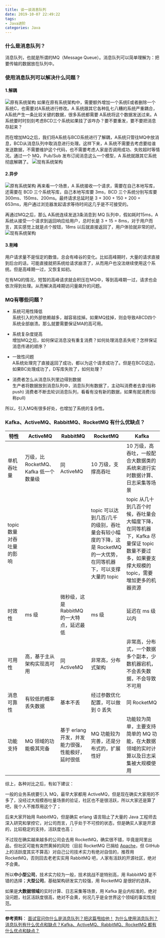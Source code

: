 ```yaml
---
title: 谈一谈消息队列
date: 2019-10-07 22:49:22
tags:
- Java进阶
categories: Java
---
```


### 什么是消息队列？

消息队列，也就是所谓的MQ（Message Queue）。消息队列可以简单理解为：把要传输的数据放在队列中。
<!-- more -->
### 使用消息队列可以解决什么问题？

#### 1.解耦
![原有系统架构](消息队列/system.png)
如果在原有系统架构中，需要额外增加一个系统E或者删除一个系统C，也需要对A系统进行修改。A 系统跟其它各种乱七八糟的系统严重耦合，A系统产生一条比较关键的数据，很多系统都需要 A系统将这个数据发送过来。A 系统要时时刻刻考虑BCD三个系统如果挂了该咋办？要不要重发，要不要把消息存起来？

而在增加MQ之后，我们将A系统与BCD系统进行了解耦，A系统只管往MQ中放消息，BCD从消息队列中取消息进行处理。这样下来，A 系统不需要去考虑要给谁发送数据，不需要维护这个代码，也不需要考虑人家是否调用成功、失败超时等情况。通过一个 MQ，Pub/Sub 发布订阅消息这么一个模型，A 系统就跟其它系统彻底解耦了。
![现有系统架构](消息队列/systemAfter.png)
#### 2.异步
![原有系统架构](消息队列/systemTiming.png)
再来看一个场景，A 系统接收一个请求，需要在自己本地写库，还需要在 BCD 三个系统写库，自己本地写库要 3ms，BCD 三个系统分别写库要 300ms、150ms、200ms。最终请求总延时是 3 + 300 + 150 + 200 = 653ms，用户通过浏览器发起请求等待时间这几乎是不可接受的。

再通过MQ之后，那么 A系统连续发送3条消息到 MQ 队列中，假如耗时15ms，A 系统从接受一个请求到返回响应给用户，总时长是 3 + 15 = 8ms，对于用户而言，其实感觉上就是点个按钮，18ms 以后就直接返回了，用户体验就非常的好。
![现有系统架构](消息队列/systemTimingAfter.png)

#### 3.削峰
用户请求量不是恒定的数值，总会有峰谷的变化。比如高峰期时，大量的请求直接到后台的话，可能直接就把系统给请求崩溃了，从而用户也没法继续使用这个系统。但是高峰期一过，又恢复如初。

在有MQ的情况，短暂的高峰请求就会积压在MQ中，等到高峰期一过，请求也会依次得到处理。从而解决高峰期访问量飙升的问题。

### MQ有哪些问题？

- 系统可用性降低<br>
系统引入的外部依赖越多，越容易挂掉。如果MQ挂掉，则会导致ABCD四个系统全部崩溃。那么就要需要保证MA的高可用。

- 系统复杂度提高<br>
增加MQ之后，如何保证消息没有重复消费？如何处理消息丢失呢？怎样保证消息传递的顺序？

- 一致性问题<br>
A系统处理完了直接返回了成功，都以为这个请求成功了。但是在BCD这边，如果BC处理成功了，D写库失败了，如何处理？

- 消费者怎么从消息队列里边得到数据<br>
生产者将数据放到消息队列中，消息队列有数据了，主动叫消费者去拿(俗称push)
消费者不断去轮训消息队列，看看有没有新的数据，如果有就消费(俗称pull)

所以，引入MQ有很多好处，也增加了系统的复杂性。

### Kafka、ActiveMQ、RabbitMQ、RocketMQ 有什么优缺点？

| 特性 | ActiveMQ | RabbitMQ | RocketMQ | Kafka |
|---|---|---|---|---|
| 单机吞吐量 | 万级，比 RocketMQ、Kafka 低一个数量级 | 同 ActiveMQ | 10 万级，支撑高吞吐 | 10 万级，高吞吐，一般配合大数据类的系统来进行实时数据计算、日志采集等场景 |
| topic 数量对吞吐量的影响 | | | topic 可以达到几百/几千的级别，吞吐量会有较小幅度的下降，这是 RocketMQ 的一大优势，在同等机器下，可以支撑大量的 topic | topic 从几十到几百个时候，吞吐量会大幅度下降，在同等机器下，Kafka 尽量保证 topic 数量不要过多，如果要支撑大规模的 topic，需要增加更多的机器资源 |
| 时效性 | ms 级 | 微秒级，这是 RabbitMQ 的一大特点，延迟最低 | ms 级 | 延迟在 ms 级以内 |
| 可用性 | 高，基于主从架构实现高可用 | 同 ActiveMQ | 非常高，分布式架构 | 非常高，分布式，一个数据多个副本，少数机器宕机，不会丢失数据，不会导致不可用 |
| 消息可靠性 | 有较低的概率丢失数据 | 基本不丢 | 经过参数优化配置，可以做到 0 丢失 | 同 RocketMQ |
| 功能支持 | MQ 领域的功能极其完备 | 基于 erlang 开发，并发能力很强，性能极好，延时很低 | MQ 功能较为完善，还是分布式的，扩展性好 | 功能较为简单，主要支持简单的 MQ 功能，在大数据领域的实时计算以及日志采集被大规模使用 |


综上，各种对比之后，有如下建议：

一般的业务系统要引入 MQ，最早大家都用 ActiveMQ，但是现在确实大家用的不多了，没经过大规模吞吐量场景的验证，社区也不是很活跃，所以大家还是算了吧，我个人不推荐用这个了；

后来大家开始用 RabbitMQ，但是确实 erlang 语言阻止了大量的 Java 工程师去深入研究和掌控它，对公司而言，几乎处于不可控的状态，但是确实人家是开源的，比较稳定的支持，活跃度也高；

不过现在确实越来越多的公司会去用 RocketMQ，确实很不错，毕竟是阿里出品，但社区可能有突然黄掉的风险（目前 RocketMQ 已捐给 [Apache](https://github.com/apache/rocketmq)，但 GitHub 上的活跃度其实不算高）对自己公司技术实力有绝对自信的，推荐用 RocketMQ，否则回去老老实实用 RabbitMQ 吧，人家有活跃的开源社区，绝对不会黄。

所以**中小型公司**，技术实力较为一般，技术挑战不是特别高，用 RabbitMQ 是不错的选择；**大型公司**，基础架构研发实力较强，用 RocketMQ 是很好的选择。

如果是**大数据领域**的实时计算、日志采集等场景，用 Kafka 是业内标准的，绝对没问题，社区活跃度很高，绝对不会黄，何况几乎是全世界这个领域的事实性规范。

--------

**参考资料**：
[面试官问你什么是消息队列？把这篇甩给他！](http://developer.51cto.com/art/201904/595020.htm)
[为什么使用消息队列？消息队列有什么优点和缺点？Kafka、ActiveMQ、RabbitMQ、RocketMQ 都有什么优点和缺点？](https://doocs.github.io/advanced-java/#/docs/high-concurrency/why-mq)